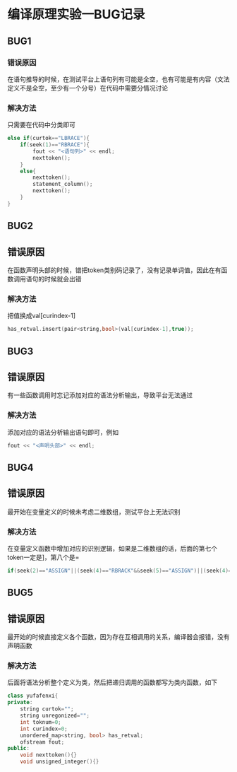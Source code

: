 # 编译原理实验一BUG记录

## BUG1

### 错误原因

在语句推导的时候，在测试平台上语句列有可能是全空，也有可能是有内容（文法定义不是全空，至少有一个分号）在代码中需要分情况讨论

### 解决方法

只需要在代码中分类即可

```c++
else if(curtok=="LBRACE"){
    if(seek(1)=="RBRACE"){
        fout << "<语句列>" << endl;
        nexttoken();
    }
    else{
        nexttoken();
        statement_column();
        nexttoken();
    }
}
```

## BUG2

## 错误原因

在函数声明头部的时候，错把token类别码记录了，没有记录单词值，因此在有函数调用语句的时候就会出错

### 解决方法

把值换成val[curindex-1]

```c++
has_retval.insert(pair<string,bool>(val[curindex-1],true));
```

## BUG3

## 错误原因

有一些函数调用时忘记添加对应的语法分析输出，导致平台无法通过

### 解决方法

添加对应的语法分析输出语句即可，例如

```c++
fout << "<声明头部>" << endl;
```

## BUG4

## 错误原因

最开始在变量定义的时候未考虑二维数组，测试平台上无法识别

### 解决方法

在变量定义函数中增加对应的识别逻辑，如果是二维数组的话，后面的第七个token一定是]，第八个是=

```c++
if(seek(2)=="ASSIGN"||(seek(4)=="RBRACK"&&seek(5)=="ASSIGN")||(seek(4)=="RBRACK"&&seek(7)=="RBRACK"&&seek(8)=="ASSIGN")){
```

## BUG5

## 错误原因

最开始的时候直接定义各个函数，因为存在互相调用的关系，编译器会报错，没有声明函数

### 解决方法

后面将语法分析整个定义为类，然后把递归调用的函数都写为类内函数，如下

```c++
class yufafenxi{
private:
	string curtok="";
	string unregonized="";
	int toknum=0;
	int curindex=0;
	unordered_map<string, bool> has_retval;
	ofstream fout;
public:
	void nexttoken(){}
    void unsigned_integer(){}

```

## 
